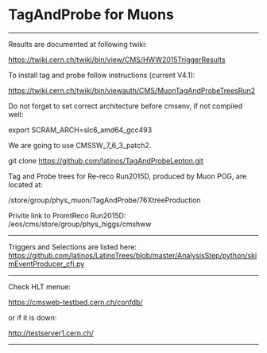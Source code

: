 # TagAndProbe for Muons

*****************************

Results are documented at following twiki:

https://twiki.cern.ch/twiki/bin/view/CMS/HWW2015TriggerResults

To install tag and probe follow instructions (current V4.1):

https://twiki.cern.ch/twiki/bin/viewauth/CMS/MuonTagAndProbeTreesRun2

Do not forget to set correct architecture before cmsenv, if not compiled well:

export SCRAM_ARCH=slc6_amd64_gcc493

We are going to use CMSSW_7_6_3_patch2.

git clone https://github.com/latinos/TagAndProbeLepton.git


Tag and Probe trees for Re-reco Run2015D, produced by Muon POG, are located at:

/store/group/phys_muon/TagAndProbe/76XtreeProduction


Privite link to PromtReco Run2015D: /eos/cms/store/group/phys_higgs/cmshww

*****************************

Triggers and Selections are listed here:
https://github.com/latinos/LatinoTrees/blob/master/AnalysisStep/python/skimEventProducer_cfi.py

*****************************

Check HLT menue:

https://cmsweb-testbed.cern.ch/confdb/

or if it is down:

http://testserver1.cern.ch/

*****************************
